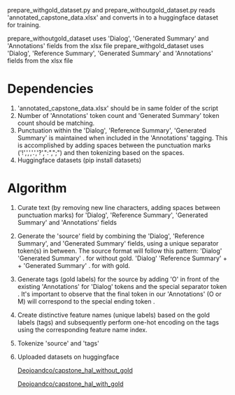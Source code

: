 prepare_withgold_dataset.py and prepare_withoutgold_dataset.py reads 'annotated_capstone_data.xlsx' and converts in to a huggingface dataset for training. 

prepare_withoutgold_dataset uses 'Dialog', 'Generated Summary' and 'Annotations' fields from the xlsx file
prepare_withgold_dataset uses 'Dialog', 'Reference Summary', 'Generated Summary' and 'Annotations' fields from the xlsx file

# Dependencies
   1. 'annotated_capstone_data.xlsx' should be in same folder of the script
   2. Number of 'Annotations' token count and 'Generated Summary' token count should be matching.
   3. Punctuation within the 'Dialog', 'Reference Summary', 'Generated Summary' is maintained when included in the 'Annotations' tagging. This is accomplished by adding spaces between the punctuation marks ('!',',','.','?',":",";") and then tokenizing based on the spaces.
   4. Huggingface datasets (pip install datasets)

# Algorithm

   1. Curate text (by removing new line characters, adding spaces between punctuation marks) for 'Dialog', 'Reference Summary', 'Generated Summary' and 'Annotations' fields
   2. Generate the 'source' field by combining the 'Dialog', 'Reference Summary', and 'Generated Summary' fields, using a unique separator token(s) in between. The source format will follow this pattern: 'Dialog' <SEP> 'Generated Summary' <EOS>. for without gold. 'Dialog' <SEP1> 'Reference Summary' + <SEP2> + 'Generated Summary' <EOS>. for with gold.
   3. Generate tags (gold labels) for the source by adding 'O' in front of the existing 'Annotations' for 'Dialog' tokens and the special separator token <SEP>. It's important to observe that the final token in our 'Annotations' (O or M) will correspond to the special ending token <EOS>.
   4. Create distinctive feature names (unique labels) based on the gold labels (tags) and subsequently perform one-hot encoding on the tags using the corresponding feature name index.
   5. Tokenize 'source' and 'tags'
   6. Uploaded datasets on huggingface

         [Deojoandco/capstone_hal_without_gold](https://huggingface.co/datasets/Deojoandco/capstone_hal_without_gold)
      
         [Deojoandco/capstone_hal_with_gold](https://huggingface.co/datasets/Deojoandco/capstone_hal_with_gold)

